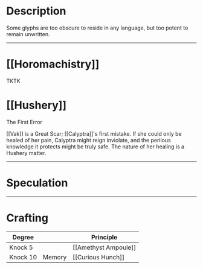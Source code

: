 # Description

Some glyphs are too obscure to reside in any language, but too potent to remain unwritten.

---
# [[Horomachistry]]

TKTK
# [[Hushery]]

The First Error

[[Vak]] is a Great Scar; [[Calyptra]]'s first mistake. If she could only be healed of her pain, Calyptra might reign inviolate, and the perilous knowledge it protects might be truly safe. The nature of her healing is a Hushery matter.

---
# Speculation

---
# Crafting

| Degree | | Principle |
|-|-|-|
|Knock 5| | [[Amethyst Ampoule]]|
|Knock 10| Memory| [[Curious Hunch]]|


